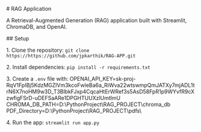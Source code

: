 \# RAG Application

A Retrieval-Augmented Generation (RAG) application built with Streamlit, ChromaDB, and OpenAI.



\## Setup

1\. Clone the repository: `git clone https://https://github.com/jpkarthik/RAG-APP.git`

2\. Install dependencies: `pip install -r requirements.txt`

3\. Create a `.env` file with:
OPENAI_API_KEY=sk-proj-RqV1FpIBj5KdzMGZlVm3kcoFwleBa6a_RiWva22wtswmpQmJATXy7mjADL1trN6X7noHM9w3D_T3BlbkFJxp4CqcaHtErWRef3s5AsD58FpR1p9WYvfR9cXzwfigFSrD-uDEFSaARe1DPGHTUUXzlUmtlmU
CHROMA_DB_PATH=D:\PythonProject\RAG_PROJECT\chroma_db\
PDF_Directory=D:\PythonProject\RAG_PROJECT\pdfs\

4\. Run the app: `streamlit run app.py`

